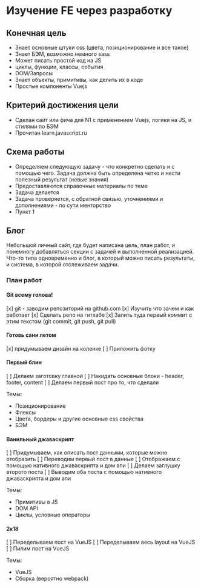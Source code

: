 # Изучение FE через разработку

## Конечная цель
* Знает основные штуки css (цвета, позиционирование и все такое)
* Знает БЭМ, возможно немного sass
* Может писать простой код на JS
 * циклы, функции, классы, события
 * DOM/Запросы
 * Знает объекты, примитивы, как делить их в коде
* Простые компоненты Vuejs

## Критерий достижения цели
* Сделан сайт или фича для N1 с применением Vuejs, логики на JS, и стилями по БЭМ
* Прочитан learn.javascript.ru

## Схема работы
* Определяем следующую задачу - что конкретно сделать и с помощью чего. Задача должна быть определена четко и нести полезный результат (новые знания)
* Предоставляются справочные материалы по теме
* Задача делается
* Задача проверяется, с обратной связью, уточнениями и дополнениями - по сути менторство
* Пункт 1

## Блог
Небольшой личный сайт, где будет написана цель, план работ, и понемногу добавляться секции с задачей и выполненной реализацией. Что-то типа одновременно и блог, в который можно писать результаты, и система, в которой отслеживаем задачи.

### План работ

#### Git всему голова!
[x] git - заводим репозиторий на github.com
 [x] Изучить что зачем и как работает
 [x] Сделать репо на гитхабе
 [x] Залить туда первый коммит с этим текстом (git commit, git push, git pull)

#### Готовь сани летом

[x] придумываем дизайн на коленке
 [ ] Приложить фотку

#### Первый блин 
[ ] Делаем заготовку главной
 [ ] Накидать основные блоки -  header, footer, content
[ ] Делаем первый пост про то, что сделали

Темы:
 * Позиционирование
 * Флексы
 * Цвета, бордеры и другие основные css свойства
 * БЭМ

#### Ванильный джаваскрипт
[ ] Придумываем, как описать пост данными, которые можно отобразить
[ ] Переводим первый пост в данные
[ ] Отображаем с помощью нативного джаваскрипта и дом апи
[ ] Делаем заглушку второго поста
[ ] Выводим оба поста с помощью нативного джаваскрипта и дом апи

Темы:
 * Примитивы в JS
 * DOM API
 * Циклы, условные операторы

#### 2к18
[ ] Переделываем пост на VueJS
[ ] Переделываем весь layout на VueJS
[ ] Пилим пост на VueJS

Темы:
 * VueJS
 * Сборка (вероятно webpack)





